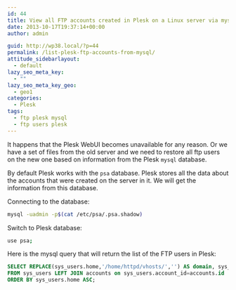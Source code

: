 ```yaml
---
id: 44
title: View all FTP accounts created in Plesk on a Linux server via mysql
date: 2013-10-17T19:37:14+00:00
author: admin

guid: http://wp38.local/?p=44
permalink: /list-plesk-ftp-accounts-from-mysql/
attitude_sidebarlayout:
  - default
lazy_seo_meta_key:
  - ""
lazy_seo_meta_key_geo:
  - geo1
categories:
  - Plesk
tags:
  - ftp plesk mysql
  - ftp users plesk
---
```

It happens that the Plesk WebUI becomes unavailable for any reason. Or we have a set of files from the old server and we need to restore all ftp users on the new one based on information from the Plesk `mysql` database.

By default Plesk works with the `psa` database. Plesk stores all the data about the accounts that were created on the server in it. We will get the information from this database.

Connecting to the database:
```bash
mysql -uadmin -p$(cat /etc/psa/.psa.shadow)
```

Switch to Plesk database:
```bash
use psa;
```

Here is the mysql query that will return the list of the FTP users in Plesk:
```sql
SELECT REPLACE(sys_users.home,'/home/httpd/vhosts/','') AS domain, sys_users.login,accounts.password
FROM sys_users LEFT JOIN accounts on sys_users.account_id=accounts.id
ORDER BY sys_users.home ASC;
```
